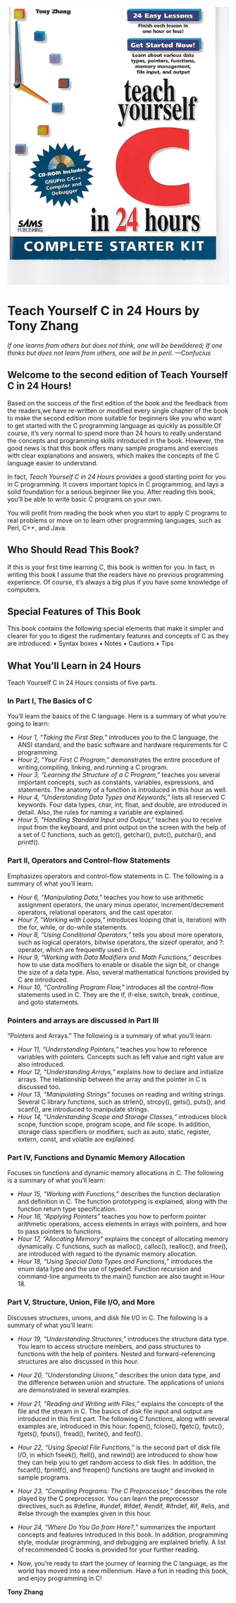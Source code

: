 ![github_cover_banner](https://github.com/BongOwethu/Learn_C_24hrs/blob/main/Teach%20Yourself%20C%20in%2024%20Hours%20by%20Tony%20Zhang.jpg)
# **Teach Yourself C in 24 Hours by Tony Zhang**

*If one learns from others but does not think, one will be bewildered;*
*If one thinks but does not learn from others, one will be in peril.*
*—Confucius*

## Welcome to the second edition of Teach Yourself C in 24 Hours!
Based on the success of the first edition of the book and the feedback from the readers,we have re-written or modified every single chapter of the book to make the second edition more suitable for beginners like you who want to get started with the C programming language as quickly as possible.Of course, it’s very normal to spend more than 24 hours to really understand the concepts and programming skills introduced in the book. However, the good news is that this book offers many sample programs and exercises with clear explanations and answers, which makes the concepts of the C language easier to understand.

In fact, *Teach Yourself C in 24 Hours* provides a good starting point for you in C programming.
It covers important topics in C programming, and lays a solid foundation for a serious beginner like you. After reading this book, you’ll be able to write basic C programs on your own.

You will profit from reading the book when you start to apply C programs to real problems or move on to learn other programming languages, such as Perl, C++, and Java. 

## Who Should Read This Book?
If this is your first time learning C, this book is written for you. In fact, in writing this book I assume that the readers have no previous programming experience. Of course, it’s
always a big plus if you have some knowledge of computers.

## Special Features of This Book
This book contains the following special elements that make it simpler and clearer for you to digest the rudimentary features and concepts of C as they are introduced:
• Syntax boxes
• Notes
• Cautions
• Tips

## What You’ll Learn in 24 Hours
Teach Yourself C in 24 Hours consists of five parts.
 
### In Part I, The Basics of C 
You’ll learn the basics of the C language. Here is a summary of what you’re going to learn:
- *Hour 1, “Taking the First Step,”* introduces you to the C language, the ANSI standard, and the basic software and hardware requirements for C programming.
- *Hour 2, “Your First C Program,”* demonstrates the entire procedure of writing,compiling, linking, and running a C program.
- *Hour 3, “Learning the Structure of a C Program,”* teaches you several important concepts, such as constants, variables, expressions, and statements. The anatomy of a function is introduced in this hour as well.
- *Hour 4, “Understanding Data Types and Keywords,”* lists all reserved C keywords. Four data types, char, int, float, and double, are introduced in detail. Also, the rules for naming a variable are explained.
- *Hour 5, “Handling Standard Input and Output,”* teaches you to receive input from the keyboard, and print output on the screen with the help of a set of C functions, such as getc(), getchar(), putc(), putchar(), and printf().

### Part II, Operators and Control-flow Statements 
Emphasizes operators and control-flow statements in C. The following is a summary of what you’ll learn:
- *Hour 6, “Manipulating Data,”* teaches you how to use arithmetic assignment operators, the unary minus operator, increment/decrement operators, relational operators, and the cast operator.
- *Hour 7, “Working with Loops,”* introduces looping (that is, iteration) with the for, while, or do-while statements.
- *Hour 8, “Using Conditional Operators,”* tells you about more operators, such as logical operators, bitwise operators, the sizeof operator, and ?: operator, which are frequently used in C.
- *Hour 9, “Working with Data Modifiers and Math Functions,”* describes how to use data modifiers to enable or disable the sign bit, or change the size of a data type. Also, several mathematical functions provided by C are introduced.
- *Hour 10, “Controlling Program Flow,”* introduces all the control-flow statements used in C. They are the if, if-else, switch, break, continue, and goto statements.

### Pointers and arrays are discussed in Part III
 “Pointers and Arrays.” The following is a summary of what you’ll learn:
- *Hour 11, “Understanding Pointers,”* teaches you how to reference variables with pointers. Concepts such as left value and right value are also introduced.
- *Hour 12, “Understanding Arrays,”* explains how to declare and initialize arrays. The relationship between the array and the pointer in C is discussed too.
- *Hour 13, “Manipulating Strings”* focuses on reading and writing strings. Several C library functions, such as strlen(), strcpy(), gets(), puts(), and scanf(), are introduced to manipulate strings.
- *Hour 14, “Understanding Scope and Storage Classes,”* introduces block scope, function scope, program scope, and file scope. In addition, storage class specifiers or modifiers, such as auto, static, register, extern, const, and volatile are explained.

### Part IV, Functions and Dynamic Memory Allocation 
Focuses on functions and dynamic memory allocations in C. The following is a summary of what you’ll learn:
- *Hour 15, “Working with Functions,”* describes the function declaration and definition
in C. The function prototyping is explained, along with the function return type specification.
- *Hour 16, “Applying Pointers”* teaches you how to perform pointer arithmetic operations, access elements in arrays with pointers, and how to pass pointers to functions.
- *Hour 17, “Allocating Memory”* explains the concept of allocating memory dynamically. C functions, such as malloc(), calloc(), realloc(), and free(), are introduced with regard to the dynamic memory allocation.
- *Hour 18, “Using Special Data Types and Functions,”* introduces the enum data type and the use of typedef. Function recursion and command-line arguments to the main() function are also taught in Hour 18.

### Part V, Structure, Union, File I/O, and More
Discusses structures, unions, and disk file
I/O in C. The following is a summary of what you’ll learn:
- *Hour 19, “Understanding Structures,”* introduces the structure data type. You learn to access structure members, and pass structures to functions with the help of pointers. Nested and forward-referencing structures are also discussed in this hour.
- *Hour 20, “Understanding Unions,”* describes the union data type, and the difference between union and structure. The applications of unions are demonstrated in several examples.
- *Hour 21, “Reading and Writing with Files,”* explains the concepts of the file and the stream in C. The basics of disk file input and output are introduced in this first part. The following C functions, along with several examples are, introduced in this
hour: fopen(), fclose(), fgetc(), fputc(), fgets(), fputs(), fread(), fwrite(), and feof().
- *Hour 22, “Using Special File Functions,”* is the second part of disk file I/O, in which fseek(), ftell(), and rewind() are introduced to show how they can help you to get random access to disk files. In addition, the fscanf(), fprintf(), and freopen() functions are taught and invoked in sample programs.
- *Hour 23, “Compiling Programs: The C Preprocessor,”* describes the role played by the C preprocessor. You can learn the preprocessor directives, such as #define, #undef, #ifdef, #endif, #ifndef, #if, #elis, and #else through the examples given in this hour.
- *Hour 24, “Where Do You Go from Here?,”* summarizes the important concepts and features introduced in this book. In addition, programming style, modular programming, and debugging are explained briefly. A list of recommended C books is provided for your further reading.


- Now, you’re ready to start the journey of learning the C language, as the world has moved into a new millennium. Have a fun in reading this book, and enjoy programming in C!

**Tony Zhang**
